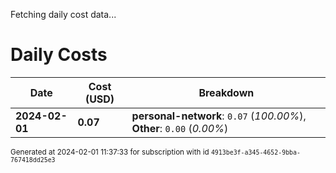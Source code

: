 Fetching daily cost data...
# Daily Costs

| Date | Cost (USD) | Breakdown |
|------|----------------|-----------|
| **2024-02-01** | **0.07** | **personal-network**: `0.07` (_100.00%_), **Other**: `0.00` (_0.00%_) |


<sup>Generated at 2024-02-01 11:37:33 for subscription with id `4913be3f-a345-4652-9bba-767418dd25e3`</sup>
